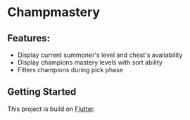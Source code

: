 # Champmastery

## Features:

* Display current summoner's level and chest's availability
* Display champions mastery levels with sort ability
* Filters champions during pick phase

## Getting Started

This project is build on [Flutter](https://flutter.dev/).
